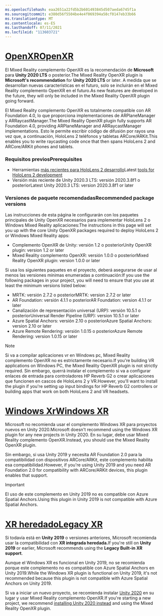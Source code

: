 ```yaml
---
ms.openlocfilehash: eaa2651a22fd5b2b601493845d507aeda6745f1a
ms.sourcegitcommit: e380d56f5504be4e4f069394a58cf0147eb33b66
ms.translationtype: MT
ms.contentlocale: es-ES
ms.lasthandoff: 07/11/2021
ms.locfileid: "113603721"
---
```

# <a name="openxr"></a>[<span data-ttu-id="88cac-101">OpenXR</span><span class="sxs-lookup"><span data-stu-id="88cac-101">OpenXR</span></span>](#tab/openxr)

<span data-ttu-id="88cac-102">El Mixed Reality complemento OpenXR es la recomendación de **Microsoft** para **Unity 2020 LTS** o posterior.</span><span class="sxs-lookup"><span data-stu-id="88cac-102">The Mixed Reality OpenXR plugin is **Microsoft's recommendation** for **Unity 2020 LTS** or later.</span></span> <span data-ttu-id="88cac-103">A medida que se desarrollan nuevas características en el futuro, solo se incluirán en el Mixed Reality complemento OpenXR en el futuro.</span><span class="sxs-lookup"><span data-stu-id="88cac-103">As new features are developed in the future, they will only be included in the Mixed Reality OpenXR plugin going forward.</span></span>

<span data-ttu-id="88cac-104">El Mixed Reality complemento OpenXR es totalmente compatible con AR Foundation 4.0, lo que proporciona implementaciones de ARPlaneManager y ARRaycastManager.</span><span class="sxs-lookup"><span data-stu-id="88cac-104">The Mixed Reality OpenXR plugin fully supports AR Foundation 4.0, providing ARPlaneManager and ARRaycastManager implementations.</span></span> <span data-ttu-id="88cac-105">Esto le permite escribir código de difusión por rayos una vez que, a continuación, HoloLens 2 teléfonos y tabletas ARCore/ARKit.</span><span class="sxs-lookup"><span data-stu-id="88cac-105">This enables you to write raycasting code once that then spans HoloLens 2 and ARCore/ARKit phones and tablets.</span></span>

### <a name="prerequisites"></a><span data-ttu-id="88cac-106">Requisitos previos</span><span class="sxs-lookup"><span data-stu-id="88cac-106">Prerequisites</span></span> 

* <span data-ttu-id="88cac-107">Herramientas [más recientes para HoloLens 2 desarrollo](../../../install-the-tools.md?tabs=unity#installation-checklist)</span><span class="sxs-lookup"><span data-stu-id="88cac-107">Latest [tools for HoloLens 2 development](../../../install-the-tools.md?tabs=unity#installation-checklist)</span></span>
* <span data-ttu-id="88cac-108">Versión más reciente de Unity 2020.3 LTS: versión 2020.3.8f1 o posterior</span><span class="sxs-lookup"><span data-stu-id="88cac-108">Latest Unity 2020.3 LTS: version 2020.3.8f1 or later</span></span>

### <a name="recommended-package-versions"></a><span data-ttu-id="88cac-109">Versiones de paquete recomendadas</span><span class="sxs-lookup"><span data-stu-id="88cac-109">Recommended package versions</span></span>

<span data-ttu-id="88cac-110">Las instrucciones de esta página le configurarán con los paquetes principales de Unity OpenXR necesarios para implementar HoloLens 2 o Windows Mixed Reality aplicaciones:</span><span class="sxs-lookup"><span data-stu-id="88cac-110">The instructions in this page will set you up with the core Unity OpenXR packages required to deploy HoloLens 2 or Windows Mixed Reality apps:</span></span>

* <span data-ttu-id="88cac-111">Complemento OpenXR de Unity: versión 1.2 o posterior</span><span class="sxs-lookup"><span data-stu-id="88cac-111">Unity OpenXR plugin: version 1.2 or later</span></span>
* <span data-ttu-id="88cac-112">Mixed Reality complemento OpenXR: versión 1.0.0 o posterior</span><span class="sxs-lookup"><span data-stu-id="88cac-112">Mixed Reality OpenXR plugin: version 1.0.0 or later</span></span>

<span data-ttu-id="88cac-113">Si usa los siguientes paquetes en el proyecto, deberá asegurarse de usar al menos las versiones mínimas enumeradas a continuación:</span><span class="sxs-lookup"><span data-stu-id="88cac-113">If you use the following packages in your project, you will need to ensure that you use at least the minimum versions listed below:</span></span>

* <span data-ttu-id="88cac-114">MRTK: versión 2.7.2 o posterior</span><span class="sxs-lookup"><span data-stu-id="88cac-114">MRTK: version 2.7.2 or later</span></span>
* <span data-ttu-id="88cac-115">AR Foundation: versión 4.1.1 o posterior</span><span class="sxs-lookup"><span data-stu-id="88cac-115">AR Foundation: version 4.1.1 or later</span></span>
* <span data-ttu-id="88cac-116">Canalización de representación universal (URP): versión 10.5.1 o posterior</span><span class="sxs-lookup"><span data-stu-id="88cac-116">Universal Render Pipeline (URP): version 10.5.1 or later</span></span>
* <span data-ttu-id="88cac-117">Azure Spatial Anchors: versión 2.10 o posterior</span><span class="sxs-lookup"><span data-stu-id="88cac-117">Azure Spatial Anchors: version 2.10 or later</span></span>
* <span data-ttu-id="88cac-118">Azure Remote Rendering: versión 1.0.15 o posterior</span><span class="sxs-lookup"><span data-stu-id="88cac-118">Azure Remote Rendering: version 1.0.15 or later</span></span>

> [!NOTE]
> <span data-ttu-id="88cac-119">Si va a compilar aplicaciones vr en Windows pc, Mixed Reality complemento OpenXR no es estrictamente necesario.</span><span class="sxs-lookup"><span data-stu-id="88cac-119">If you're building VR applications on Windows PC, the Mixed Reality OpenXR plugin is not strictly required.</span></span> <span data-ttu-id="88cac-120">Sin embargo, querrá instalar el complemento si va a configurar enlaces de entrada para controladores HP Reverb G2 o crear aplicaciones que funcionen en cascos de HoloLens 2 y VR.</span><span class="sxs-lookup"><span data-stu-id="88cac-120">However, you'll want to install the plugin if you're setting up input bindings for HP Reverb G2 controllers or building apps that work on both HoloLens 2 and VR headsets.</span></span>

# <a name="windows-xr"></a>[<span data-ttu-id="88cac-121">Windows Xr</span><span class="sxs-lookup"><span data-stu-id="88cac-121">Windows XR</span></span>](#tab/windowsxr)

<span data-ttu-id="88cac-122">Microsoft no recomienda usar el complemento Windows XR para proyectos nuevos en Unity 2020.</span><span class="sxs-lookup"><span data-stu-id="88cac-122">Microsoft doesn't recommend using the Windows XR plugin for any new projects in Unity 2020.</span></span>  <span data-ttu-id="88cac-123">En su lugar, debe usar Mixed Reality complemento OpenXR.</span><span class="sxs-lookup"><span data-stu-id="88cac-123">Instead, you should use the Mixed Reality OpenXR plugin.</span></span>

<span data-ttu-id="88cac-124">Sin embargo, si usa Unity 2019 y necesita AR Foundation 2.0 para la compatibilidad con dispositivos ARCore/ARKit, este complemento habilita esa compatibilidad.</span><span class="sxs-lookup"><span data-stu-id="88cac-124">However, if you're using Unity 2019 and you need AR Foundation 2.0 for compatibility with ARCore/ARKit devices, this plugin enables that support.</span></span>

> [!IMPORTANT]
> <span data-ttu-id="88cac-125">El uso de este complemento en Unity 2019 no es compatible con Azure Spatial Anchors.</span><span class="sxs-lookup"><span data-stu-id="88cac-125">Using this plugin in Unity 2019 is not compatible with Azure Spatial Anchors.</span></span>

# <a name="legacy-xr"></a>[<span data-ttu-id="88cac-126">XR heredado</span><span class="sxs-lookup"><span data-stu-id="88cac-126">Legacy XR</span></span>](#tab/legacy)

<span data-ttu-id="88cac-127">Si todavía está en **Unity 2019** o versiones anteriores, Microsoft recomienda usar la compatibilidad con **XR integrada heredada.**</span><span class="sxs-lookup"><span data-stu-id="88cac-127">If you're still on **Unity 2019** or earlier, Microsoft recommends using the **Legacy Built-in XR support**.</span></span>

<span data-ttu-id="88cac-128">Aunque el Windows XR es funcional en Unity 2019, no se recomienda porque este complemento no es compatible con Azure Spatial Anchors en Unity 2019.</span><span class="sxs-lookup"><span data-stu-id="88cac-128">While the Windows XR plugin is functional on Unity 2019, it's not recommended because this plugin is not compatible with Azure Spatial Anchors on Unity 2019.</span></span>

<span data-ttu-id="88cac-129">Si va a iniciar un nuevo proyecto, se recomienda instalar [Unity 2020](../../choosing-unity-version.md) en su lugar y usar Mixed Reality complemento OpenXR.</span><span class="sxs-lookup"><span data-stu-id="88cac-129">If you're starting a new project, we recommend [installing Unity 2020 instead](../../choosing-unity-version.md) and using the Mixed Reality OpenXR plugin.</span></span>